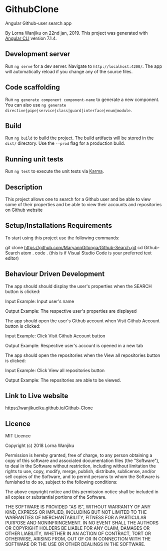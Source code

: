 # GithubClone
Angular Github-user search app

By Lorna Wanjiku on 22nd jan, 2019.
This project was generated with [Angular CLI](https://github.com/angular/angular-cli) version 7.1.4.

## Development server

Run `ng serve` for a dev server. Navigate to `http://localhost:4200/`. The app will automatically reload if you change any of the source files.

## Code scaffolding

Run `ng generate component component-name` to generate a new component. You can also use `ng generate directive|pipe|service|class|guard|interface|enum|module`.

## Build

Run `ng build` to build the project. The build artifacts will be stored in the `dist/` directory. Use the `--prod` flag for a production build.

## Running unit tests

Run `ng test` to execute the unit tests via [Karma](https://karma-runner.github.io).

## Description  
This project allows one to search for a Github user and be able to view some of their properties and be able to view their accounts and repositories on Github website

## Setup/Installations Requirements
To start using this project use the following commands:

git clone https://github.com/MaryannGitonga/Github-Search.git
cd Github-Search
atom .
code . (this is if Visual Studio Code is your preferred text editor)

## Behaviour Driven Development
The app should should display the user's properties when the SEARCH button is clicked:

Input Example: Input user's name

Output Example: The respective user's properties are displayed

The app should open the user's Github account when Visit Github Account button is clicked:

Input Example: Click Visit Github Account button

Output Example: Respective user's account is opened in a new tab

The app should open the repositories when the View all repositories button is clicked:

Input Example: Click View all repositories button

Output Example: The repositories are able to be viewed.

## Link to Live website
https://wanjikuciku.github.io/Github-Clone

## Licence
MIT Licence

Copyright (c) 2018 Lorna Wanjiku

Permission is hereby granted, free of charge, to any person obtaining a copy of this software and associated documentation files (the "Software"), to deal in the Software without restriction, including without limitation the rights to use, copy, modify, merge, publish, distribute, sublicense, and/or sell copies of the Software, and to permit persons to whom the Software is furnished to do so, subject to the following conditions:

The above copyright notice and this permission notice shall be included in all copies or substantial portions of the Software.

THE SOFTWARE IS PROVIDED "AS IS", WITHOUT WARRANTY OF ANY KIND, EXPRESS OR IMPLIED, INCLUDING BUT NOT LIMITED TO THE WARRANTIES OF MERCHANTABILITY, FITNESS FOR A PARTICULAR PURPOSE AND NONINFRINGEMENT. IN NO EVENT SHALL THE AUTHORS OR COPYRIGHT HOLDERS BE LIABLE FOR ANY CLAIM, DAMAGES OR OTHER LIABILITY, WHETHER IN AN ACTION OF CONTRACT, TORT OR OTHERWISE, ARISING FROM, OUT OF OR IN CONNECTION WITH THE SOFTWARE OR THE USE OR OTHER DEALINGS IN THE SOFTWARE.
